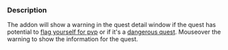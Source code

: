 ### Description
The addon will show a warning in the quest detail window if the quest has potential to [flag yourself for pvp](https://forum.turtle-wow.org/viewtopic.php?f=37&t=4490) or if it's a [dangerous quest](https://forum.turtle-wow.org/viewtopic.php?p=39294). Mouseover the warning to show the information for the quest.
